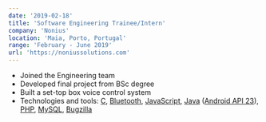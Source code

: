 ```yaml
---
date: '2019-02-18'
title: 'Software Engineering Trainee/Intern'
company: 'Nonius'
location: 'Maia, Porto, Portugal'
range: 'February - June 2019'
url: 'https://noniussolutions.com'
---
```


- Joined the Engineering team
- Developed final project from BSc degree
- Built a set-top box voice control system
- Technologies and tools: [C](https://www.learn-c.org/), [Bluetooth](https://www.bluetooth.com/), [JavaScript](https://www.javascript.com/), [Java](https://www.java.com/) ([Android API 23](https://developer.android.com/studio/releases/platforms#6.0)), [PHP](https://www.php.net/), [MySQL](https://www.mysql.com/), [Bugzilla](https://www.bugzilla.org/)
